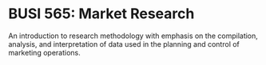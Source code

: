 # BUSI 565: Market Research

An introduction to research methodology with emphasis on the compilation, analysis, and interpretation of data used in the planning and control of marketing operations.